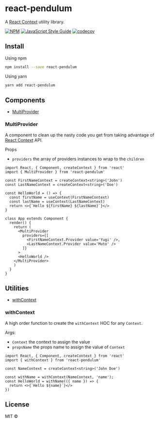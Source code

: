 # react-pendulum

A [React Context](https://it.reactjs.org/docs/context.html) utility library.

[![NPM](https://img.shields.io/npm/v/react-pendulum.svg)](https://www.npmjs.com/package/react-pendulum) [![JavaScript Style Guide](https://img.shields.io/badge/code_style-standard-brightgreen.svg)](https://standardjs.com) [![codecov](https://codecov.io/gh/alfredosalzillo/pendulum/branch/main/graph/badge.svg)](https://codecov.io/gh/alfredosalzillo/pendulum)

## Install

Using npm
```bash
npm install --save react-pendulum
```
Using yarn
```bash
yarn add react-pendulum
```

## Components

- [MultiProvider](#multiprovider)

### MultiProvider

A component to clean up the nasty code you get from taking advantage of [React Context](https://it.reactjs.org/docs/context.html) API.

Props
- `providers` the array of providers instances to wrap to the `children`

```tsx
import React, { Component, createContext } from 'react'
import { MultiProvider } from 'react-pendulum'

const FirstNameContext = createContext<string>('John')
const LastNameContext = createContext<string>('Doe')

const HelloWorld = () => {
  const firstName = useContext(FirstNameContext)
  const lastName = useContext(LastNameContext)
  return <>{`Hello ${firstName} ${lastName}`}</>
}

class App extends Component {
  render() {
    return (
      <MultiProvider
        providers={[
          <FirstNameContext.Provider value='Yugi' />,
          <LastNameContext.Provider value='Muto' />
        ]}
      >
      <HelloWorld />
    </MultiProvider>
    )
  }
}
```

## Utilities

- [withContext](#withcontext)

### withContext
A high order function to create the `withContext` HOC for any `Context`.

Args:
- `Context` the context to assign the value
- `propsName` the props name to assign the value of `Context`

```tsx
import React, { Component, createContext } from 'react'
import { withContext } from 'react-pendulum'

const NameContext = createContext<string>('John Doe')

const withName = withContext(NameContext, 'name');
const HelloWorld = withName(({ name }) => {
  return <>{`Hello ${name}`}</>
})
```

## License

MIT © [](https://github.com/)
